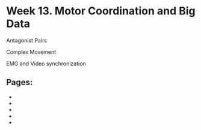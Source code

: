 # Week 13. Motor Coordination and Big Data

Antagonist Pairs

Complex Movement

EMG and Video synchronization

## Pages:
- [](../human-emg-video-big-data/Lab-Manual_human-emg-video-big-data.md)
- [](../human-emg-video-big-data/Tutorial-Geometric-View-Of-Data.ipynb)
- [](../human-emg-video-big-data/Tutorial-Dimensionality-Reduction.ipynb)
- [](../human-emg-video-big-data/Data-Explorer_human-emg-video-big-data.ipynb)
- [](../human-emg-video-big-data/Responses_human-emg-video-big-data.ipynb)


